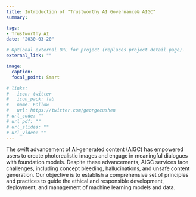 ```yaml
---
title: Introduction of "Trustworthy AI Governance& AIGC"
summary: 

tags:
- Trustworthy AI
date: "2030-03-20"

# Optional external URL for project (replaces project detail page).
external_link: ""

image:
  caption: 
  focal_point: Smart

# links:
# - icon: twitter
#   icon_pack: fab
#   name: Follow
#   url: https://twitter.com/georgecushen
# url_code: ""
# url_pdf: ""
# url_slides: ""
# url_video: ""
---
```


<!-- ### **1. Heterogeneous Data & Resource Constraints: Batch Size Adaptation** -->
The swift advancement of AI-generated content (AIGC) has empowered users to create photorealistic images and engage in meaningful dialogues with foundation models. Despite these advancements, AIGC services face challenges, including concept bleeding, hallucinations, and unsafe content generation. Our objective is to establish a comprehensive set of principles and practices to guide the ethical and responsible development, deployment, and management of machine learning models and data.